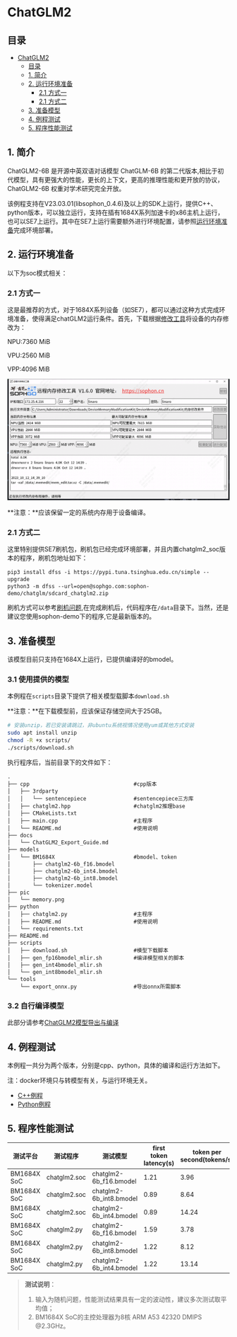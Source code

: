 # ChatGLM2

## 目录
- [ChatGLM2](#chatglm2)
  - [目录](#目录)
  - [1. 简介](#1-简介)
  - [2. 运行环境准备](#2-运行环境准备)
    - [2.1 方式一](#21-方式一)
    - [2.1 方式二](#21-方式二)
  - [3. 准备模型](#3-准备模型)
  - [4. 例程测试](#4-例程测试)
  - [5. 程序性能测试](#5-程序性能测试)

## 1. 简介
ChatGLM2-6B 是开源中英双语对话模型 ChatGLM-6B 的第二代版本,相比于初代模型，具有更强大的性能，更长的上下文，更高的推理性能和更开放的协议，ChatGLM2-6B 权重对学术研究完全开放。

该例程支持在V23.03.01(libsophon_0.4.6)及以上的SDK上运行，提供C++、python版本，可以独立运行，支持在插有1684X系列加速卡的x86主机上运行，也可以SE7上运行。其中在SE7上运行需要额外进行环境配置，请参照[运行环境准备](#2-运行环境准备)完成环境部署。

## 2. 运行环境准备
以下为soc模式相关：
### 2.1 方式一
这是最推荐的方式，对于1684X系列设备（如SE7），都可以通过这种方式完成环境准备，使得满足chatGLM2运行条件。首先，下载根据[修改工具](https://doc.sophgo.com/sdk-docs/v23.07.01/docs_latest_release/docs/SophonSDK_doc/zh/html/appendix/2_mem_edit_tools.html)将设备的内存修改为：

NPU:7360 MiB

VPU:2560 MiB 

VPP:4096 MiB

![内存布局](./pic/memory.png)

**注意：**应该保留一定的系统内存用于设备编译。

### 2.1 方式二
这里特别提供SE7刷机包，刷机包已经完成环境部署，并且内置chatglm2_soc版本的程序，刷机包地址如下：
```
pip3 install dfss -i https://pypi.tuna.tsinghua.edu.cn/simple --upgrade
python3 -m dfss --url=open@sophgo.com:sophon-demo/chatglm/sdcard_chatglm2.zip
```
刷机方式可以参考[刷机问题](https://doc.sophgo.com/docs/3.0.0/docs_latest_release/faq/html/devices/SOC/soc_firmware_update.html?highlight=%E5%88%B7%E6%9C%BA),在完成刷机后，代码程序在`/data`目录下。当然，还是建议您使用sophon-demo下的程序,它是最新版本的。

## 3. 准备模型
该模型目前只支持在1684X上运行，已提供编译好的bmodel。
### 3.1 使用提供的模型

​本例程在`scripts`目录下提供了相关模型载脚本`download.sh`

**注意：**在下载模型前，应该保证存储空间大于25GB。

```bash
# 安装unzip，若已安装请跳过，非ubuntu系统视情况使用yum或其他方式安装
sudo apt install unzip
chmod -R +x scripts/
./scripts/download.sh
```

执行程序后，当前目录下的文件如下：

```
.
├── cpp                                 #cpp版本
│   ├── 3rdparty
│   │   └── sentencepiece               #sentencepiece三方库
│   ├── chatglm2.hpp                    #chatglm2推理base
│   ├── CMakeLists.txt
│   ├── main.cpp                        #主程序
│   └── README.md                       #使用说明
├── docs
│   └── ChatGLM2_Export_Guide.md
├── models
│   └── BM1684X                         #bmodel、token
│       ├── chatglm2-6b_f16.bmodel
│       ├── chatglm2-6b_int4.bmodel
│       ├── chatglm2-6b_int8.bmodel
│       └── tokenizer.model
├── pic
│   └── memory.png
├── python
│   ├── chatglm2.py                     #主程序
│   ├── README.md                       #使用说明
│   └── requirements.txt                
├── README.md
├── scripts
│   ├── download.sh                     #模型下载脚本 
│   ├── gen_fp16bmodel_mlir.sh          #编译模型相关的脚本
│   ├── gen_int4bmodel_mlir.sh
│   └── gen_int8bmodel_mlir.sh
└── tools
    └── export_onnx.py                  #导出onnx所需脚本
```



### 3.2 自行编译模型

此部分请参考[ChatGLM2模型导出与编译](./docs/ChatGLM2_Export_Guide.md)

## 4. 例程测试

本例程一共分为两个版本，分别是cpp、python，具体的编译和运行方法如下。

注：docker环境只与转模型有关，与运行环境无关。

- [C++例程](./cpp/README.md)
- [Python例程](./python/README.md)

## 5. 程序性能测试

|    测试平台   |     测试程序       |           测试模型             |first token latency(s)|token per second(tokens/s)| 
| -----------  | ---------------- | ---------------------------   | --------------------- | ----------------------- | 
| BM1684X SoC  | chatglm2.soc    | chatglm2-6b_f16.bmodel         | 1.21                  | 3.96                    | 
| BM1684X SoC  | chatglm2.soc    | chatglm2-6b_int8.bmodel         | 0.89                  | 8.64                    | 
| BM1684X SoC  | chatglm2.soc    | chatglm2-6b_int4.bmodel        | 0.89                  | 14.24                   | 
| BM1684X SoC  | chatglm2.py     | chatglm2-6b_f16.bmodel         | 1.59                  | 3.78                    | 
| BM1684X SoC  | chatglm2.py     | chatglm2-6b_int8.bmodel        | 1.22                  | 8.12                    | 
| BM1684X SoC  | chatglm2.py     | chatglm2-6b_int4.bmodel        | 1.22                  | 13.14                   | 

> **测试说明**：  
> 1. 输入为随机问题，性能测试结果具有一定的波动性，建议多次测试取平均值；
> 2. BM1684X SoC的主控处理器为8核 ARM A53 42320 DMIPS @2.3GHz。
